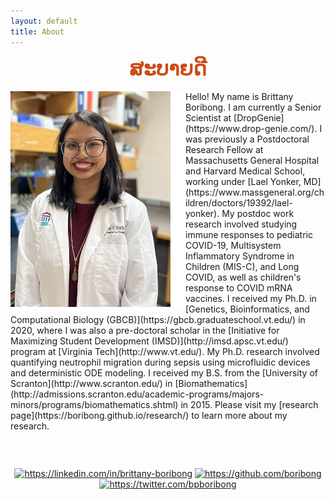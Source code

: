 ```yaml
---
layout: default
title: About
---
```


<center> <strong> <font size = "6" color = "#cb4b16"> ສະບາຍດີ </font> </strong> </center><br>
<img align="left" src="/images/BORIBONGBP_headshot.png"/>
<span style="font-size:1em">
Hello! My name is Brittany Boribong. I am currently a Senior Scientist at [DropGenie](https://www.drop-genie.com/). I was previously a Postdoctoral Research Fellow at Massachusetts General Hospital and Harvard Medical School, working under [Lael Yonker, MD](https://www.massgeneral.org/children/doctors/19392/lael-yonker). My postdoc work research involved studying immune responses to pediatric COVID-19, Multisystem Inflammatory Syndrome in Children (MIS-C), and Long COVID, as well as children's response to COVID mRNA vaccines. I received my Ph.D. in [Genetics, Bioinformatics, and Computational Biology (GBCB)](https://gbcb.graduateschool.vt.edu/) in 2020, where I was also a pre-doctoral scholar in the [Initiative for Maximizing Student Development (IMSD)](http://imsd.apsc.vt.edu/) program at [Virginia Tech](http://www.vt.edu/). My Ph.D. research involved quantifying neutrophil migration during sepsis using microfluidic devices and deterministic ODE modeling. I received my B.S. from the [University of Scranton](http://www.scranton.edu/) in [Biomathematics](http://admissions.scranton.edu/academic-programs/majors-minors/programs/biomathematics.shtml) in 2015. Please visit my [research page](https://boribong.github.io/research/) to learn more about my research. <!-- In addition to research, I am very passionate about [service and outreach](https://boribong.github.io/service/). --> <br><br>
</span>
<span style="font-size:1.5em">
</span>
<br><br>
<center>
<!-- <a href="mailto:bboribong@mgh.harvard.edu"><img src="/images/Email-Icon.png" alt="mailto:bboribong@mgh.harvard.edu" title="bboribong@mgh.harvard.edu" width="50" height="50" /></a> -->
<a href="https://linkedin.com/in/brittany-boribong"><img src="/images/LinkedIn-Icon.png" alt="https://linkedin.com/in/brittany-boribong" title="https://linkedin.com/in/brittany-boribong" width="50" height="50" /></a>
<a href="https://github.com/boribong"><img src="/images/GitHub-Icon.png" alt="https://github.com/boribong" title="https://github.com/boribong" width="50" height="50" /></a>
<a href="https://twitter.com/bpboribong"><img src="/images/Twitter-Icon.png" alt="https://twitter.com/bpboribong" title="https://twitter.com/bpboribong" width="50" height="50" /></a>
</center>
